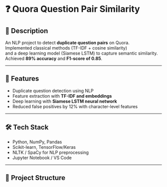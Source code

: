 # ❓ Quora Question Pair Similarity

## 📌 Description
An NLP project to detect **duplicate question pairs** on Quora.  
Implemented classical methods (TF-IDF + cosine similarity)  
and a deep learning model (Siamese LSTM) to capture semantic similarity.  
Achieved **89% accuracy** and **F1-score of 0.85**.  

---

## 🚀 Features
- Duplicate question detection using NLP  
- Feature extraction with **TF-IDF and embeddings**  
- Deep learning with **Siamese LSTM neural network**  
- Reduced false positives by 12% with character-level features  

---

## 🛠️ Tech Stack
- Python, NumPy, Pandas  
- Scikit-learn, TensorFlow/Keras  
- NLTK / SpaCy for NLP preprocessing  
- Jupyter Notebook / VS Code  

---

## 📂 Project Structure
